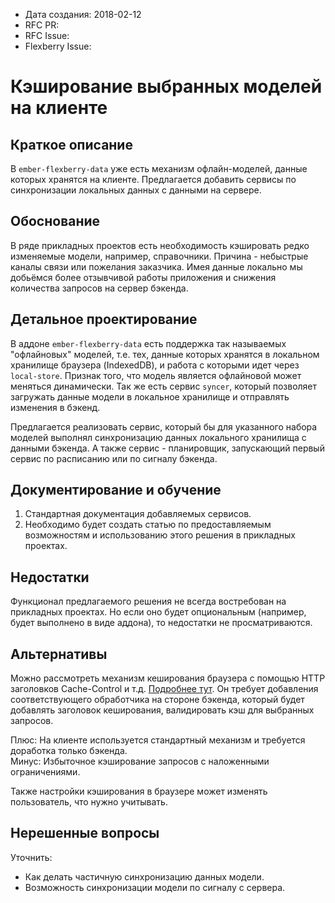 - Дата создания: 2018-02-12
- RFC PR:
- RFC Issue:
- Flexberry Issue:

# Кэширование выбранных моделей на клиенте

## Краткое описание

В `ember-flexberry-data` уже есть механизм офлайн-моделей, данные которых 
хранятся на клиенте. Предлагается добавить сервисы по синхронизации локальных
данных с данными на сервере.

## Обоснование

В ряде прикладных проектов есть необходимость кэшировать редко изменяемые модели, например, 
справочники. Причина - небыстрые каналы связи или пожелания заказчика. Имея данные 
локально мы добьёмся более отзывчивой работы приложения и снижения количества
запросов на сервер бэкенда.

## Детальное проектирование

В аддоне `ember-flexberry-data` есть поддержка так называемых "офлайновых" моделей, т.е. 
тех, данные которых хранятся в локальном хранилище браузера (IndexedDB), и работа с которыми 
идет через `local-store`. Признак того, что модель является офлайновой может меняться 
динамически. Так же есть сервис `syncer`, который позволяет загружать данные модели в локальное
хранилище и отправлять изменения в бэкенд.

Предлагается реализовать сервис, который бы для указанного набора моделей выполнял синхронизацию 
данных локального хранилища с данными бэкенда. А также сервис - планировщик, запускающий первый 
сервис по расписанию или по сигналу бэкенда.

<!-- Метаданные сохраняемой модели  -->


## Документирование и обучение

1. Стандартная документация добавляемых сервисов.
2. Необходимо будет создать статью по предоставляемым возможностям и использованию 
этого решения в прикладных проектах.

## Недостатки

Функционал предлагаемого решения не всегда востребован на прикладных проектах.
Но если оно будет опциональным (например, будет выполнено в виде аддона), то 
недостатки не просматриваются.

## Альтернативы

Можно рассмотреть механизм кеширования браузера с помощью HTTP заголовков Cache-Control и т.д.
[Подробнее тут](https://developers.google.com/web/fundamentals/performance/optimizing-content-efficiency/http-caching?hl=en#cache-control).
Он требует добавления соответствующего обработчика на стороне бэкенда, который будет добавлять 
заголовок кеширования, валидировать кэш для выбранных запросов.  

Плюс: На клиенте используется стандартный механизм и требуется доработка только бэкенда.   
Минус: Избыточное кэширование запросов с наложенными ограничениями.

Также настройки кэширования в браузере может изменять пользователь, что нужно учитывать.

## Нерешенные вопросы

Уточнить:
* Как делать частичную синхронизацию данных модели.
* Возможность синхронизации модели по сигналу с сервера.
